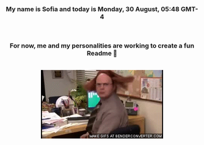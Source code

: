 


<div align="center">
<h3 >My name is Sofia and today is Monday, 30 August, 05:48 GMT-4</h3><br>
<h3 >For now, me and my personalities are working to create a fun Readme 👋
</h3><br>
<img src='img/dwight.gif' alt='working...'/>
</div>
